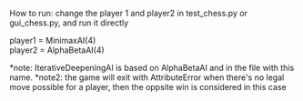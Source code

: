 How to run: change the player 1 and player2 in test_chess.py or gui_chess.py, and run it directly

player1 = MinimaxAI(4)    
player2 = AlphaBetaAI(4)

*note: IterativeDeepeningAI is based on AlphaBetaAI and in the file with this name.
*note2: the game will exit with AttributeError when there's no legal move possible for a player, then the oppsite win is considered in this case